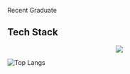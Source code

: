 Recent Graduate

<h2>Tech Stack</h2>
<p align="center">
  <a href="https://skillicons.dev">
    <img src="https://skillicons.dev/icons?i=py,ts,js,bash,java,cpp,c,lua,vue,flask,tailwind,html,css&perline=8" />
  </a>
</p>

![Top Langs](https://github-readme-stats.vercel.app/api/top-langs/?username=kaysium&layout=compact)
